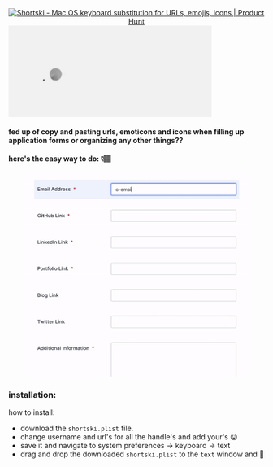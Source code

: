 <div align="center" style="display: flex; flex-direction: row;">
  <a href="https://www.producthunt.com/posts/shortski?utm_source=badge-featured&utm_medium=badge&utm_souce=badge-shortski" target="_blank"><img src="https://api.producthunt.com/widgets/embed-image/v1/featured.svg?post_id=303556&theme=light" alt="Shortski - Mac OS keyboard substitution for URLs, emojis, icons | Product Hunt" style="width: 250px; height: 54px;" width="250" height="54" /></a>
</div>
<div align="center" style="display: flex; flex-direction: row;">
<img alt="shortski" style="object-fit: cover; width:400px; height:180px;" src="assets/shortski_logo.gif"> </img>
</div>

#### fed up of copy and pasting urls, emoticons and icons when filling up application forms or organizing any other things??

#### here's the easy way to do: 👇🏽

<div align="center">

<img alt="shortski_demo" style="width: 450px; height: 400px" src="assets/shortski_demo.gif"> </img>

</div>

### installation:

how to install:

- download the `shortski.plist` file.
- change username and url's for all the handle's and add your's 😛
- save it and navigate to system preferences → keyboard → text
- drag and drop the downloaded `shortski.plist` to the `text` window and 🎉
